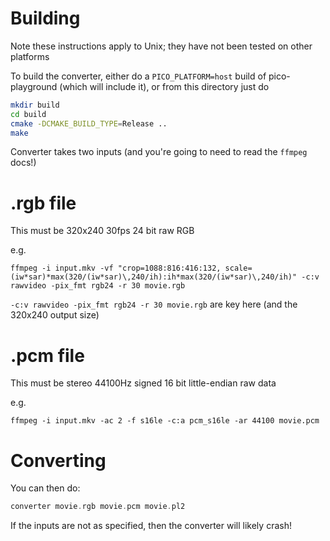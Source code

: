 # Building

Note these instructions apply to Unix; they have not been tested on other platforms

To build the converter, either do a `PICO_PLATFORM=host` build of pico-playground (which will include it), 
or from this directory just do

```bash
mkdir build
cd build
cmake -DCMAKE_BUILD_TYPE=Release ..
make
```

Converter takes two inputs (and you're going to need to read the `ffmpeg` docs!)

# .rgb file

This must be 320x240 30fps 24 bit raw RGB

e.g. 

```
ffmpeg -i input.mkv -vf "crop=1088:816:416:132, scale=(iw*sar)*max(320/(iw*sar)\,240/ih):ih*max(320/(iw*sar)\,240/ih)" -c:v rawvideo -pix_fmt rgb24 -r 30 movie.rgb
```

`-c:v rawvideo -pix_fmt rgb24 -r 30 movie.rgb` are key here (and the 320x240 output size)

# .pcm file

This must be stereo 44100Hz signed 16 bit little-endian raw data

e.g.

```
ffmpeg -i input.mkv -ac 2 -f s16le -c:a pcm_s16le -ar 44100 movie.pcm
```

# Converting

You can then do:

```c
converter movie.rgb movie.pcm movie.pl2
```

If the inputs are not as specified, then the converter will likely crash!
